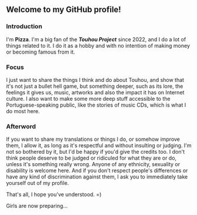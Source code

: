 ## Welcome to my GitHub profile!

### Introduction
I'm **Pizza**. I'm a big fan of the ***Touhou Project*** since 2022, and I do a lot of things related to it. I do it as a hobby and with no intention of making money or becoming famous from it.

### Focus
I just want to share the things I think and do about Touhou, and show that it's not just a bullet hell game, but something deeper, such as its lore, the feelings it gives us, music, artworks and also the impact it has on Internet culture.
I also want to make some more deep stuff accessible to the Portuguese-speaking public, like the stories of music CDs, which is what I do most here.

### Afterword
If you want to share my translations or things I do, or somehow improve them, I allow it, as long as it's respectful and without insulting or judging. I'm not so bothered by it, but I'd be happy if you'd give the credits too.
I don't think people deserve to be judged or ridiculed for what they are or do, unless it's something really wrong.
Anyone of any ethnicity, sexuality or disability is welcome here. And if you don't respect people's differences or have any kind of discrimination against them, I ask you to immediately take yourself out of my profile.

That's all, I hope you've understood. =)

Girls are now preparing...

